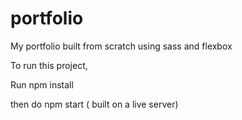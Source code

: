 # portfolio
My portfolio built from scratch using sass and flexbox


To run this project,

Run npm install

then do npm start ( built on a live server)

